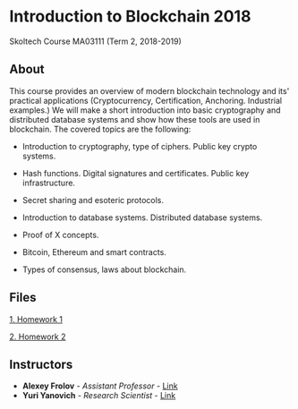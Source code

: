 # Introduction to Blockchain 2018
Skoltech Course
MA03111 (Term 2, 2018-2019)

## About
This course provides an overview of modern blockchain technology and its' practical applications (Cryptocurrency, Certification, Anchoring. Industrial examples.) We will make a short introduction into basic cryptography and distributed database systems and show how these tools are used in blockchain. The covered topics are the following: 

* Introduction to cryptography, type of ciphers. Public key crypto systems.

* Hash functions. Digital signatures and certificates. Public key infrastructure.

* Secret sharing and esoteric protocols.

* Introduction to database systems. Distributed database systems.

* Proof of X concepts.

* Bitcoin, Ethereum and smart contracts.

* Types of consensus, laws about blockchain.



## Files
[1. Homework 1](https://github.com/dzisandy/Introduction-to-Blockchain/blob/master/DZIS_HW1.ipynb)

[2. Homework 2](https://github.com/dzisandy/Introduction-to-Blockchain/blob/master/DZIS_HW2.ipynb)


## Instructors
* **Alexey Frolov** - *Assistant Professor* - [Link](https://faculty.skoltech.ru/people/alexeyfrolov)
* **Yuri Yanovich** - *Research Scientist* - [Link](https://www.hse.ru/org/persons/134005657)









